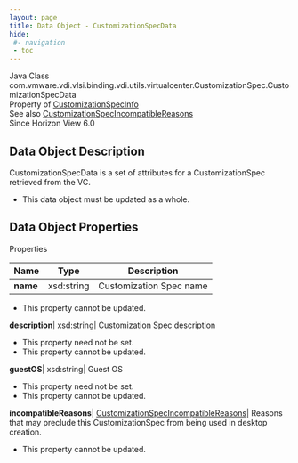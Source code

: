 ```yaml
---
layout: page
title: Data Object - CustomizationSpecData
hide:
 #- navigation
 - toc
---
```






Java Class
    com.vmware.vdi.vlsi.binding.vdi.utils.virtualcenter.CustomizationSpec.CustomizationSpecData  
Property of
     [CustomizationSpecInfo](vdi.utils.virtualcenter.CustomizationSpec.CustomizationSpecInfo.md#field_detail)  
See also
     [CustomizationSpecIncompatibleReasons](vdi.utils.virtualcenter.CustomizationSpec.CustomizationSpecIncompatibleReasons.md)  
Since 
    Horizon View 6.0

## Data Object Description 

CustomizationSpecData is a set of attributes for a CustomizationSpec retrieved from the VC. 

  * This data object must be updated as a whole.



## Data Object Properties

Properties

Name |  Type |  Description   
---|---|---  
**name**|  xsd:string|  Customization Spec name   


* This property cannot be updated.

  
**description**|  xsd:string|  Customization Spec description   


* This property need not be set.
* This property cannot be updated.

  
**guestOS**|  xsd:string|  Guest OS   


* This property need not be set.
* This property cannot be updated.

  
**incompatibleReasons**| [CustomizationSpecIncompatibleReasons](vdi.utils.virtualcenter.CustomizationSpec.CustomizationSpecIncompatibleReasons.md)|  Reasons that may preclude this CustomizationSpec from being used in desktop creation.   


* This property cannot be updated.

  
  
  
   
  
  

